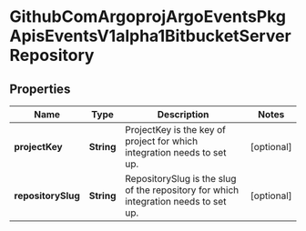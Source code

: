 

# GithubComArgoprojArgoEventsPkgApisEventsV1alpha1BitbucketServerRepository


## Properties

Name | Type | Description | Notes
------------ | ------------- | ------------- | -------------
**projectKey** | **String** | ProjectKey is the key of project for which integration needs to set up. |  [optional]
**repositorySlug** | **String** | RepositorySlug is the slug of the repository for which integration needs to set up. |  [optional]



